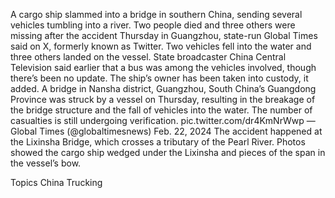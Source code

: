A cargo ship slammed into a bridge in southern China, sending several vehicles tumbling into a river.
Two people died and three others were missing after the accident Thursday in Guangzhou, state-run Global Times said on X, formerly known as Twitter. Two vehicles fell into the water and three others landed on the vessel.
State broadcaster China Central Television said earlier that a bus was among the vehicles involved, though there’s been no update. The ship’s owner has been taken into custody, it added.
A bridge in Nansha district, Guangzhou, South China’s Guangdong Province was struck by a vessel on Thursday, resulting in the breakage of the bridge structure and the fall of vehicles into the water. The number of casualties is still undergoing verification. pic.twitter.com/dr4KmNrWwp
— Global Times (@globaltimesnews) Feb. 22, 2024
The accident happened at the Lixinsha Bridge, which crosses a tributary of the Pearl River. Photos showed the cargo ship wedged under the Lixinsha and pieces of the span in the vessel’s bow.

Topics
China
Trucking
